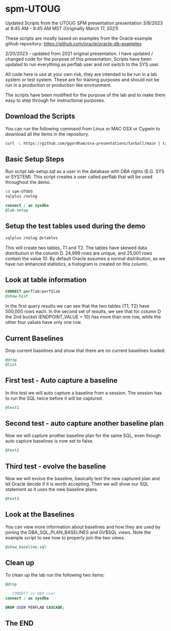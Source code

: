 # spm-UTOUG
Updated Scripts from the UTOUG SPM presentation presentation 3/8/2023 at 8:45 AM - 9:45 AM MST (Originally March 17, 2021)

These scripts are mostly based on examples from the Oracle example github repository:
https://github.com/oracle/oracle-db-examples

2/20/2023 - updated from 2021 original presentation.
I have updated / changed code for the purpose of this presentation.
Scripts have been updated to run everything as perflab user and not switch to the SYS user.

All code here is use at your own risk, they are intended to be run in a lab system or test system.
These are for training purposes and should not be run in a production or production like environment.

The scripts have been modified for the purpose of the lab and to make them easy to step through for instructional purposes.

## Download the Scripts
You can run the following command from Linux or MAC OSX or Cygwin to download all the items in the repository.

```bash
curl -L https://github.com/ggordham/ora-presentations/tarball/main | tar xz --strip=1 "ggordham-ora-presentations-???????/spm-UTOUG"
```

## Basic Setup Steps
Run script lab-setup.sql as a user in the database with DBA rights (E.G. SYS or SYSTEM).
This script creates a user called perflab that will be used throughout the demo.

```bash
cd spm-UTOUG
sqlplus /nolog
```

```sql
connect / as sysdba
@lab-setup
```

## Setup the test tables used during the demo

```bash
sqlplus /nolog @ctables
```

This will create two tables, T1 and T2.  The tables have skewed data distribution in the column D.  24,999 rows are unique, and 25,001 rows contain the value 10.
By default Oracle assumes a normal distribution, as we have run enhanced statistics, a histogram is created on this column.

## Look at table information

```sql
CONNECT perflab/perf$lab
@show-hist
```

In the first query results we can see that the two tables (T1, T2) have 500,000 rows each.  In the second set of results, we see that for column D the 2nd bucket (ENDPOINT_VALUE = 10) has more than one row, while the other four values have only one row.

## Current Baselines

Drop current baselines and show that there are no current baselines loaded:

```sql
@drop
@list
```

## First test - Auto capture a baseline

In this test we will auto capture a baseline from a session.  The session has to run the SQL twice before it will be captured.

```sql
@test1
```

## Second test - auto capture another baseline plan

Now we will capture another baseline plan for the same SQL, even though auto capture baselines is now set to false.

```sql
@test2
```

## Third test - evolve the baseline

Now we will evolve the baseline, basically test the new captured plan and let Oracle decide if it is worth accepting.  Then we will show our SQL statement as it uses the new baseline plans.

```sql
@test3
```

## Look at the Baselines

You can view more information about baselines and how they are used by joining the DBA_SQL_PLAN_BASELINES and GV$SQL views.  Note the example script to see how to properly join the two views.

```sql
@show_baseline.sql
```

## Clean up
To clean up the lab run the following two items:

```sql
@drop

-- CONNECT as DBA user
connect / as sysdba

DROP USER PERFLAB CASCADE;
```

## The END
